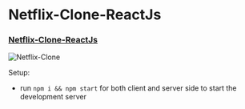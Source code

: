 # Netflix-Clone-ReactJs

### [Netflix-Clone-ReactJs](https://netflix-clone-50e09.web.app/)

![Netflix-Clone](https://i.postimg.cc/P5stqHY3/Screenshot-3.png)

Setup:
- run ```npm i && npm start``` for both client and server side to start the development server
